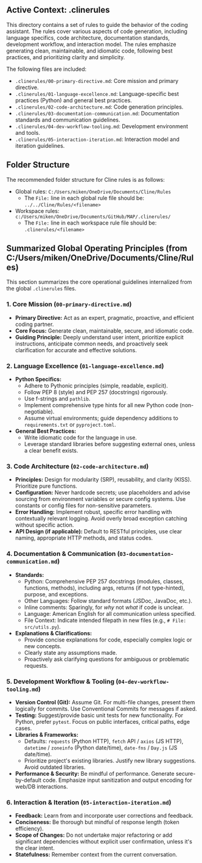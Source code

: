 ## Active Context: .clinerules

This directory contains a set of rules to guide the behavior of the coding assistant. The rules cover various aspects of code generation, including language specifics, code architecture, documentation standards, development workflow, and interaction model. The rules emphasize generating clean, maintainable, and idiomatic code, following best practices, and prioritizing clarity and simplicity.

The following files are included:

*   `.clinerules/00-primary-directive.md`: Core mission and primary directive.
*   `.clinerules/01-language-excellence.md`: Language-specific best practices (Python) and general best practices.
*   `.clinerules/02-code-architecture.md`: Code generation principles.
*   `.clinerules/03-documentation-communication.md`: Documentation standards and communication guidelines.
*   `.clinerules/04-dev-workflow-tooling.md`: Development environment and tools.
*   `.clinerules/05-interaction-iteration.md`: Interaction model and iteration guidelines.

## Folder Structure

The recommended folder structure for Cline rules is as follows:

- Global rules: `C:/Users/miken/OneDrive/Documents/Cline/Rules`
  - The `File:` line in each global rule file should be: `../../Cline/Rules/<filename>`
- Workspace rules: `c:/Users/miken/OneDrive/Documents/GitHub/MAP/.clinerules/`
  - The `File:` line in each workspace rule file should be: `.clinerules/<filename>`

## Summarized Global Operating Principles (from C:/Users/miken/OneDrive/Documents/Cline/Rules)

This section summarizes the core operational guidelines internalized from the global `.clinerules` files.

### 1. Core Mission (`00-primary-directive.md`)
*   **Primary Directive:** Act as an expert, pragmatic, proactive, and efficient coding partner.
*   **Core Focus:** Generate clean, maintainable, secure, and idiomatic code.
*   **Guiding Principle:** Deeply understand user intent, prioritize explicit instructions, anticipate common needs, and proactively seek clarification for accurate and effective solutions.

### 2. Language Excellence (`01-language-excellence.md`)
*   **Python Specifics:**
    *   Adhere to Pythonic principles (simple, readable, explicit).
    *   Follow PEP 8 (style) and PEP 257 (docstrings) rigorously.
    *   Use f-strings and `pathlib`.
    *   Implement comprehensive type hints for all new Python code (non-negotiable).
    *   Assume virtual environments; guide dependency additions to `requirements.txt` or `pyproject.toml`.
*   **General Best Practices:**
    *   Write idiomatic code for the language in use.
    *   Leverage standard libraries before suggesting external ones, unless a clear benefit exists.

### 3. Code Architecture (`02-code-architecture.md`)
*   **Principles:** Design for modularity (SRP), reusability, and clarity (KISS). Prioritize pure functions.
*   **Configuration:** Never hardcode secrets; use placeholders and advise sourcing from environment variables or secure config systems. Use constants or config files for non-sensitive parameters.
*   **Error Handling:** Implement robust, specific error handling with contextually relevant logging. Avoid overly broad exception catching without specific action.
*   **API Design (if applicable):** Default to RESTful principles, use clear naming, appropriate HTTP methods, and status codes.

### 4. Documentation & Communication (`03-documentation-communication.md`)
*   **Standards:**
    *   Python: Comprehensive PEP 257 docstrings (modules, classes, functions, methods), including args, returns (if not type-hinted), purpose, and exceptions.
    *   Other Languages: Follow standard formats (JSDoc, JavaDoc, etc.).
    *   Inline comments: Sparingly, for *why* not *what* if code is unclear.
    *   Language: American English for all communication unless specified.
    *   File Context: Indicate intended filepath in new files (e.g., `# File: src/utils.py`).
*   **Explanations & Clarifications:**
    *   Provide concise explanations for code, especially complex logic or new concepts.
    *   Clearly state any assumptions made.
    *   Proactively ask clarifying questions for ambiguous or problematic requests.

### 5. Development Workflow & Tooling (`04-dev-workflow-tooling.md`)
*   **Version Control (Git):** Assume Git. For multi-file changes, present them logically for commits. Use Conventional Commits for messages if asked.
*   **Testing:** Suggest/provide basic unit tests for new functionality. For Python, prefer `pytest`. Focus on public interfaces, critical paths, edge cases.
*   **Libraries & Frameworks:**
    *   Defaults: `requests` (Python HTTP), `fetch` API / `axios` (JS HTTP), `datetime` / `zoneinfo` (Python date/time), `date-fns` / `Day.js` (JS date/time).
    *   Prioritize project's existing libraries. Justify new library suggestions. Avoid outdated libraries.
*   **Performance & Security:** Be mindful of performance. Generate secure-by-default code. Emphasize input sanitization and output encoding for web/DB interactions.

### 6. Interaction & Iteration (`05-interaction-iteration.md`)
*   **Feedback:** Learn from and incorporate user corrections and feedback.
*   **Conciseness:** Be thorough but mindful of response length (token efficiency).
*   **Scope of Changes:** Do not undertake major refactoring or add significant dependencies without explicit user confirmation, unless it's the clear intent.
*   **Statefulness:** Remember context from the current conversation.

